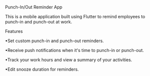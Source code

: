  Punch-In/Out Reminder App

This is a mobile application built using Flutter to remind employees to punch-in and punch-out at work.

Features

•Set custom punch-in and punch-out reminders.

•Receive push notifications when it's time to punch-in or punch-out.

•Track your work hours and view a summary of your activities.
 
•Edit snooze duration for reminders. 

